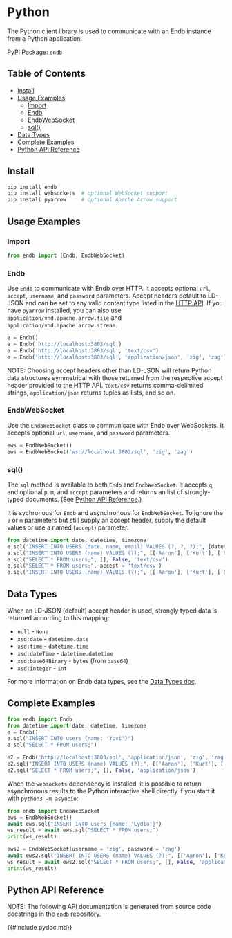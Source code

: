 # Python

The Python client library is used to communicate with an Endb instance
from a Python application.

[PyPI Package: `endb`](https://pypi.org/project/endb/)

## Table of Contents

* [Install](#install)
* [Usage Examples](#usage-examples)
    * [Import](#import)
    * [Endb](#endb)
    * [EndbWebSocket](#endbwebsocket)
    * [sql()](#sql)
* [Data Types](#data-types)
* [Complete Examples](#complete-examples)
* [Python API Reference](#python-api-reference)

## Install

```sh
pip install endb
pip install websockets  # optional WebSocket support
pip install pyarrow     # optional Apache Arrow support
```

## Usage Examples

### Import

```python
from endb import (Endb, EndbWebSocket)
```

### Endb

Use `Endb` to communicate with Endb over HTTP.
It accepts optional `url`, `accept`, `username`, and `password` parameters.
Accept headers default to LD-JSON and can be set to any valid
content type listed in the [HTTP API](../reference/http_api.md#accept-headers).
If you have `pyarrow` installed, you can also use `application/vnd.apache.arrow.file`
and `application/vnd.apache.arrow.stream`.

```python
e = Endb()
e = Endb('http://localhost:3803/sql')
e = Endb('http://localhost:3803/sql', 'text/csv')
e = Endb('http://localhost:3803/sql', 'application/json', 'zig', 'zag')
```

NOTE: Choosing accept headers other than LD-JSON will return
Python data structures symmetrical with those returned from
the respective accept header provided to the HTTP API.
`text/csv` returns comma-delimited strings, `application/json`
returns tuples as lists, and so on.

### EndbWebSocket

Use the `EndbWebSocket` class to communicate with Endb over WebSockets.
It accepts optional `url`, `username`, and `password` parameters.

```python
ews = EndbWebSocket()
ews = EndbWebSocket('ws://localhost:3803/sql', 'zig', 'zag')
```

### sql()

The `sql` method is available to both `Endb` and `EndbWebSocket`.
It accepts `q`, and optional `p`, `m`, and `accept` parameters
and returns an list of strongly-typed documents.
(See [Python API Reference](#python-api-reference).)

It is sychronous for `Endb` and asynchronous for `EndbWebSocket`.
To ignore the `p` or `m` parameters but still supply an accept header,
supply the default values or use a named (`accept`) parameter.

```python
from datetime import date, datetime, timezone
e.sql("INSERT INTO USERS (date, name, email) VALUES (?, ?, ?);", [datetime.now(timezone.utc), 'Aaron', 'aaron@canadahealth.ca'])
e.sql("INSERT INTO USERS (name) VALUES (?);", [['Aaron'], ['Kurt'], ['Cindy']], True)
e.sql("SELECT * FROM users;", [], False, 'text/csv')
e.sql("SELECT * FROM users;", accept = 'text/csv')
e.sql("INSERT INTO USERS (name) VALUES (?);", [['Aaron'], ['Kurt'], ['Cindy']], True, 'text/csv')
```

## Data Types

When an LD-JSON (default) accept header is used, strongly typed data is returned according to this mapping:

* `null` - `None`
* `xsd:date` - `datetime.date`
* `xsd:time` - `datetime.time`
* `xsd:dateTime` - `datetime.datetime`
* `xsd:base64Binary` - `bytes` (from `base64`)
* `xsd:integer` - `int`

For more information on Endb data types, see the
[Data Types doc](../reference/data_types.md).

## Complete Examples

```python
from endb import Endb
from datetime import date, datetime, timezone
e = Endb()
e.sql("INSERT INTO users {name: 'Yuvi'}")
e.sql("SELECT * FROM users;")

e2 = Endb('http://localhost:3803/sql', 'application/json', 'zig', 'zag')
e2.sql("INSERT INTO USERS (name) VALUES (?);", [['Aaron'], ['Kurt'], ['Cindy']], True, 'text/csv')
e2.sql("SELECT * FROM users;", [], False, 'application/json')
```

When the `websockets` dependency is installed, it is possible to
return asynchronous results to the Python interactive shell
directly if you start it with `python3 -m asyncio`:

```python
from endb import EndbWebSocket
ews = EndbWebSocket()
await ews.sql("INSERT INTO users {name: 'Lydia'}")
ws_result = await ews.sql("SELECT * FROM users;")
print(ws_result)

ews2 = EndbWebSocket(username = 'zig', password = 'zag')
await ews2.sql("INSERT INTO USERS (name) VALUES (?);", [['Aaron'], ['Kurt'], ['Cindy']], True, 'text/csv')
ws_result = await ews2.sql("SELECT * FROM users;", [], False, 'application/json')
print(ws_result)
```

## Python API Reference

NOTE: The following API documentation is generated from source code docstrings in the
[`endb` repository](https://github.com/endatabas/endb/tree/main/clients/python).

{{#include pydoc.md}}
